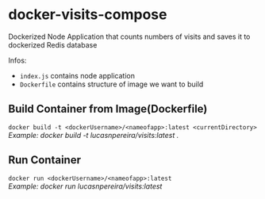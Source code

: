 # docker-visits-compose

Dockerized Node Application that counts numbers of visits and saves it to dockerized Redis database

Infos:

- `index.js` contains node application
- `Dockerfile` contains structure of image we want to build

## Build Container from Image(Dockerfile)

`docker build -t <dockerUsername>/<nameofapp>:latest <currentDirectory>` <br>
<i>Example: docker build -t lucasnpereira/visits:latest . </i>

## Run Container

`docker run <dockerUsername>/<nameofapp>:latest` <br>
<i>Example: docker run lucasnpereira/visits:latest</i>
